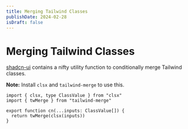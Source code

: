 ```yaml
---
title: Merging Tailwind Classes
publishDate: 2024-02-28
isDraft: false
---
```


# Merging Tailwind Classes

[shadcn-ui](https://ui.shadcn.com/) contains a nifty utility function to conditionally merge Tailwind classes.

**Note:** Install `clsx` and `tailwind-merge` to use this.

```tsx
import { clsx, type ClassValue } from "clsx"
import { twMerge } from "tailwind-merge"

export function cn(...inputs: ClassValue[]) {
  return twMerge(clsx(inputs))
}
```

